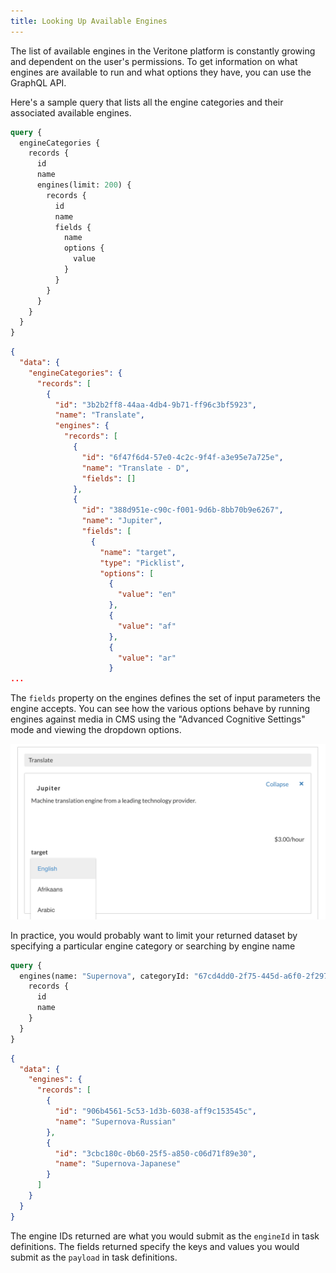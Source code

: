 ```yaml
---
title: Looking Up Available Engines
---
```


The list of available engines in the Veritone platform is constantly growing and 
dependent on the user's permissions.
To get information on what engines are available to run and what options they have,
you can use the GraphQL API.

Here's a sample query that lists all the engine categories and their associated
available engines.

```graphql
query {
  engineCategories {
    records {
      id
      name
      engines(limit: 200) {
        records {
          id
          name
          fields {
            name
            options {
              value
            }
          }
        }
      }
    }
  }
}
```

```json
{
  "data": {
    "engineCategories": {
      "records": [
        {
          "id": "3b2b2ff8-44aa-4db4-9b71-ff96c3bf5923",
          "name": "Translate",
          "engines": {
            "records": [
              {
                "id": "6f47f6d4-57e0-4c2c-9f4f-a3e95e7a725e",
                "name": "Translate - D",
                "fields": []
              },
              {
                "id": "388d951e-c90c-f001-9d6b-8bb70b9e6267",
                "name": "Jupiter",
                "fields": [
                  {
                    "name": "target",
                    "type": "Picklist",
                    "options": [
                      {
                        "value": "en"
                      },
                      {
                        "value": "af"
                      },
                      {
                        "value": "ar"
                      }
...
```

The `fields` property on the engines defines the set of input parameters the engine accepts.
You can see how the various options behave by running engines against media in CMS using 
the "Advanced Cognitive Settings" mode and viewing the dropdown options.

<img src="./engine-fields-in-cms.png"/> 

In practice, you would probably want to limit your returned dataset by specifying 
a particular engine category or searching by engine name

```graphql
query {
  engines(name: "Supernova", categoryId: "67cd4dd0-2f75-445d-a6f0-2f297d6cd182") {
    records {
      id
      name
    }
  }
}
```

```json
{
  "data": {
    "engines": {
      "records": [
        {
          "id": "906b4561-5c53-1d3b-6038-aff9c153545c",
          "name": "Supernova-Russian"
        },
        {
          "id": "3cbc180c-0b60-25f5-a850-c06d71f89e30",
          "name": "Supernova-Japanese"
        }
      ]
    }
  }
}
```

The engine IDs returned are what you would submit as the `engineId` in task definitions.
The fields returned specify the keys and values you would submit as the `payload` in 
task definitions.

<!--TODO: Cross-link to engine-firing page-->